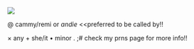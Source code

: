 ![](https://komarev.com/ghpvc/?username=pawfusu&label=PROFILE+VIEWS)

@ cammy/remi or *andie*  <<preferred to be called by!!

× any + she/it • minor .
;# check my prns page for more info!!

